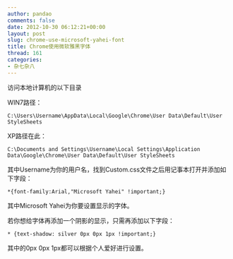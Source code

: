 ```yaml
---
author: pandao
comments: false
date: 2012-10-30 06:12:21+00:00
layout: post
slug: chrome-use-microsoft-yahei-font
title: Chrome使用微软雅黑字体
thread: 161
categories:
- 杂七杂八
---
```


访问本地计算机的以下目录

WIN7路径：


    
    C:\Users\Username\AppData\Local\Google\Chrome\User Data\Default\User StyleSheets



XP路径在此：


    
    C:\Documents and Settings\Username\Local Settings\Application Data\Google\Chrome\User Data\Default\User StyleSheets



其中Username为你的用户名，找到Custom.css文件之后用记事本打开并添加如下字段：


    
    *{font-family:Arial,"Microsoft Yahei" !important;}



其中Microsoft Yahei为你要设置显示的字体。

若你想给字体再添加一个阴影的显示，只需再添加以下字段：


    
    * {text-shadow: silver 0px 0px 1px !important;}



其中的0px 0px 1px都可以根据个人爱好进行设置。


